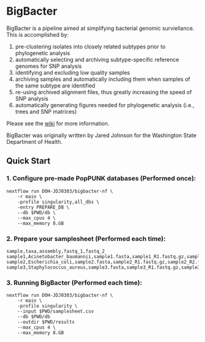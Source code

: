 # BigBacter
BigBacter is a pipeline aimed at simplifying bacterial genomic surviellance.
This is accomplished by:
1) pre-clustering isolates into closely related subtypes prior to phylogenetic analysis
2) automatically selecting and archiving subtype-specific reference genomes for SNP analysis
3) identifying and excluding low quality samples
4) archiving samples and automatically including them when samples of the same subtype are identified
5) re-using archived alignment files, thus greatly increasing the speed of SNP analysis
6) automatically generating figures needed for phylogenetic analysis (i.e., trees and SNP matrices)

Please see the [wiki](https://github.com/DOH-JDJ0303/bigbacter-nf/wiki) for more information.

BigBacter was originally written by Jared Johnson for the Washington State Department of Health.

## Quick Start
### 1. Configure pre-made PopPUNK databases (Performed once):
```
nextflow run DOH-JDJ0303/bigbacter-nf \
    -r main \
    -profile singularity,all_dbs \
    -entry PREPARE_DB \
    --db $PWD/db \
    --max_cpus 4 \
    --max_memory 8.GB
```
### 2. Prepare your samplesheet (Performed each time):
```csv
sample,taxa,assembly,fastq_1,fastq_2
sample1,Acinetobacter_baumannii,sample1.fasta,sample1_R1.fastq.gz,sample1_R2.fastq.gz
sample2,Escherichia_coli,sample2.fasta,sample2_R1.fastq.gz,sample2_R2.fastq.gz
sample3,Staphylococcus_aureus,sample3.fasta,sample3_R1.fastq.gz,sample3_R2.fastq.gz
```
### 3. Running BigBacter (Performed each time):
```
nextflow run DOH-JDJ0303/bigbacter-nf \
    -r main \
    -profile singularity \
    --input $PWD/samplesheet.csv
    --db $PWD/db
    --outdir $PWD/results
    --max_cpus 4 \
    --max_memory 8.GB
```
